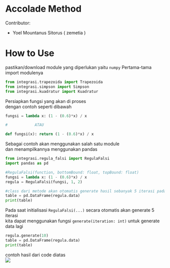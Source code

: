 # Accolade Method
Contributor:
- Yoel Mountanus Sitorus ( zemetia )

# How to Use
pastikan/download module yang diperlukan yaitu `numpy`
Pertama-tama import modulenya
```py
from integrasi.trapezoida import Trapezoida
from integrasi.simpson import Simpson
from integrasi.kuadratur import Kuadratur
```

Persiapkan fungsi yang akan di proses<br />
dengan contoh seperti dibawah
```py
fungsi = lambda x: (1 - (0.6)*x) / x

#            ATAU

def fungsi(x): return (1 - (0.6)*x) / x
```

Sebagai contoh akan menggunakan salah satu module<br />
dan menampilkannya menggunakan pandas
```py
from integrasi.regula_falsi import RegulaFalsi
import pandas as pd

#RegulaFalsi(function, bottomBound: float, topBound: float)
fungsi = lambda x: (1 - (0.6)*x) / x
regula = RegulaFalsi(fungsi, 1, 2)

#class dari metode akan otomatis generate hasil sebanyak 5 iterasi pada initialisasi
table = pd.DataFrame(regula.data)
print(table)
```
Pada saat initialisasi `RegulaFalsi(...)` secara otomatis akan generate 5 iterasi <br />
kita dapat menggunakan fungsi `generate(iteration: int)` untuk generate data lagi

```py
regula.generate(10)
table = pd.DataFrame(regula.data)
print(table)
```
contoh hasil dari code diatas <br />
<img src="https://github.com/zemetia/komnum_its/blob/metode_akolade/src/images/accolade_regulafalsi_result.png">
